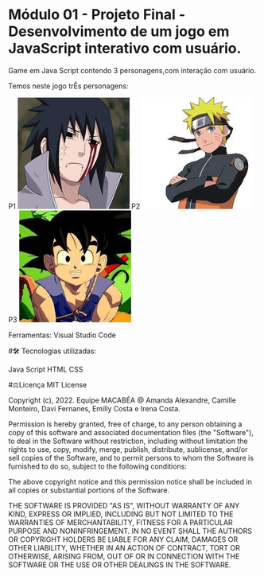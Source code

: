 # Módulo 01 - Projeto Final - Desenvolvimento de um jogo em JavaScript interativo com usuário.

Game em Java Script contendo 3 personagens,com interação com usuário.

Temos neste jogo trÊs personagens:

P1
<img src="./assets/Soldado.jfif">
P2
<img src="./assets/Soldado1.jfif">
P3
<img src="./assets/Soldado2.jfif">

Ferramentas:
Visual Studio Code


#🛠️ Tecnologias utilizadas:

Java Script
HTML 
CSS


#⚖️Licença
MIT License

Copyright (c), 2022. Equipe MACABÉA @ Amanda Alexandre, Camille Monteiro, Davi Fernanes, Emilly Costa e Irena Costa.

Permission is hereby granted, free of charge, to any person obtaining a copy of this software and associated documentation files (the "Software"), to deal in the Software without restriction, including without limitation the rights to use, copy, modify, merge, publish, distribute, sublicense, and/or sell copies of the Software, and to permit persons to whom the Software is furnished to do so, subject to the following conditions:

The above copyright notice and this permission notice shall be included in all copies or substantial portions of the Software.

THE SOFTWARE IS PROVIDED "AS IS", WITHOUT WARRANTY OF ANY KIND, EXPRESS OR IMPLIED, INCLUDING BUT NOT LIMITED TO THE WARRANTIES OF MERCHANTABILITY, FITNESS FOR A PARTICULAR PURPOSE AND NONINFRINGEMENT. IN NO EVENT SHALL THE AUTHORS OR COPYRIGHT HOLDERS BE LIABLE FOR ANY CLAIM, DAMAGES OR OTHER LIABILITY, WHETHER IN AN ACTION OF CONTRACT, TORT OR OTHERWISE, ARISING FROM, OUT OF OR IN CONNECTION WITH THE SOFTWARE OR THE USE OR OTHER DEALINGS IN THE SOFTWARE.

